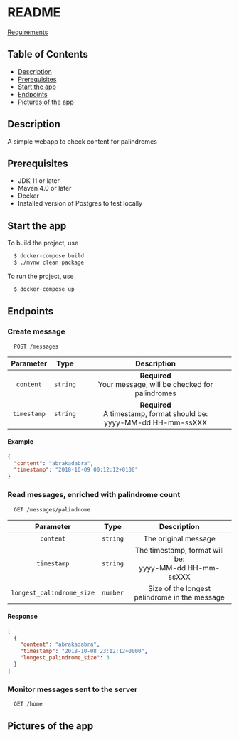 README
======

[Requirements](Requirements.md)

## Table of Contents

- [Description](#description)
- [Prerequisites](#prerequisites)
- [Start the app](#start-the-app)
- [Endpoints](#endpoints)
- [Pictures of the app](#pictures-of-the-app)

## Description

A simple webapp to check content for palindromes

## Prerequisites

* JDK 11 or later
* Maven 4.0 or later
* Docker
* Installed version of Postgres to test locally

## Start the app

To build the project, use
```bash
  $ docker-compose build
  $ ./mvnw clean package
```

To run the project, use
```bash
  $ docker-compose up
```

## Endpoints

### Create message
```http
  POST /messages
```
| Parameter | Type | Description |
| :---: | :---: | :---: |
| `content` | `string` | **Required** <br> Your message, will be checked for palindromes |
| `timestamp` | `string` | **Required** <br> A timestamp, format should be: <br> yyyy-MM-dd HH-mm-ssXXX |

#### Example
```json
{
  "content": "abrakadabra",
  "timestamp": "2018-10-09 00:12:12+0100"
}
```

### Read messages, enriched with palindrome count
```http
  GET /messages/palindrome
```
| Parameter | Type | Description |
| :---: | :---: | :---: |
| `content` | `string` | The original message |
| `timestamp` | `string` | The timestamp, format will be: <br> yyyy-MM-dd HH-mm-ssXXX |
| `longest_palindrome_size` | `number` | Size of the longest palindrome in the message |

#### Response
```json
[
  {   
    "content": "abrakadabra",
    "timestamp": "2018-10-08 23:12:12+0000",
    "longest_palindrome_size": 3
  }
]
```

### Monitor messages sent to the server
```http
  GET /home
``` 

## Pictures of the app